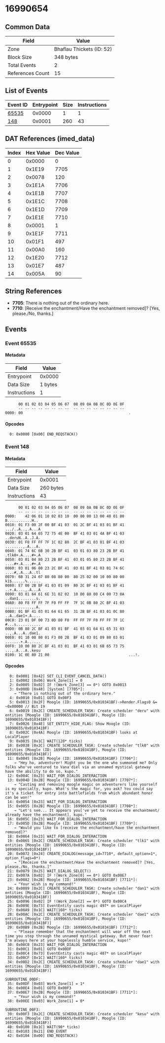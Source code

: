 # 16990654

## Common Data

| Field            | Value                     |
|------------------|---------------------------|
| Zone             | Bhaflau Thickets (ID: 52) |
| Block Size       | 348 bytes                 |
| Total Events     | 2                         |
| References Count | 15                        |

## List of Events

| Event ID              | Entrypoint   |   Size |   Instructions |
|-----------------------|--------------|--------|----------------|
| [65535](#event-65535) | 0x0000       |      1 |              1 |
| [148](#event-148)     | 0x0001       |    260 |             43 |

## DAT References (imed_data)

|   Index | Hex Value   |   Dec Value |
|---------|-------------|-------------|
|       0 | 0x0000      |           0 |
|       1 | 0x1E19      |        7705 |
|       2 | 0x0078      |         120 |
|       3 | 0x1E1A      |        7706 |
|       4 | 0x1E1B      |        7707 |
|       5 | 0x1E1C      |        7708 |
|       6 | 0x1E1D      |        7709 |
|       7 | 0x1E1E      |        7710 |
|       8 | 0x0001      |           1 |
|       9 | 0x1E1F      |        7711 |
|      10 | 0x01F1      |         497 |
|      11 | 0x00A0      |         160 |
|      12 | 0x1E20      |        7712 |
|      13 | 0x01E7      |         487 |
|      14 | 0x005A      |          90 |

## String References

- **7705**: There is nothing out of the ordinary here.
- **7710**: [Receive the enchantment/Have the enchantment removed]? [Yes, please./No, thanks.]

## Events

### Event 65535

#### Metadata

| Field        | Value   |
|--------------|---------|
| Entrypoint   | 0x0000  |
| Data Size    | 1 bytes |
| Instructions | 1       |

```
      00 01 02 03 04 05 06 07  08 09 0A 0B 0C 0D 0E 0F
      -- -- -- -- -- -- -- --  -- -- -- -- -- -- -- --
0000: 00                                                .               
```

#### Opcodes

```
  0: 0x0000 [0x00] END_REQSTACK()
```

### Event 148

#### Metadata

| Field        | Value     |
|--------------|-----------|
| Entrypoint   | 0x0001    |
| Data Size    | 260 bytes |
| Instructions | 43        |

```
      00 01 02 03 04 05 06 07  08 09 0A 0B 0C 0D 0E 0F
      -- -- -- -- -- -- -- --  -- -- -- -- -- -- -- --
0000:    42 06 01 10 02 03 10  00 80 00 13 00 48 01 80   B...........H..
0010: 01 F3 00 2F 00 BF 41 03  01 2C BF 41 03 01 BF 41  .../..A..,.A...A
0020: 03 01 64 65 72 75 4E 00  BF 41 03 01 4A BF 41 03  ..deruN..A..J.A.
0030: 01 F0 FF FF 7F 1C 02 80  2C BF 41 03 01 BF 41 03  ........,.A...A.
0040: 01 74 6C 6B 30 2B BF 41  03 01 03 80 23 2B BF 41  .tlk0+.A....#+.A
0050: 03 01 04 80 23 2B BF 41  03 01 05 80 23 2B BF 41  ....#+.A....#+.A
0060: 03 01 06 80 23 2C BF 41  03 01 BF 41 03 01 74 6C  ....#,.A...A..tl
0070: 6B 31 24 07 80 08 80 00  80 25 02 00 10 00 80 00  k1$......%......
0080: E7 00 2B BF 41 03 01 09  80 2C BF 41 03 01 BF 41  ..+.A....,.A...A
0090: 03 01 64 61 6E 31 02 02  10 00 80 00 C4 00 73 0A  ..dan1........s.
00A0: 80 F8 FF FF 7F F0 FF FF  7F 1C 0B 80 2C BF 41 03  ............,.A.
00B0: 01 BF 41 03 01 64 61 65  31 2B BF 41 03 01 0C 80  ..A..dae1+.A....
00C0: 23 01 DF 00 73 0D 80 F8  FF FF 7F F0 FF FF 7F 1C  #...s...........
00D0: 0B 80 2C BF 41 03 01 BF  41 03 01 64 61 65 31 03  ..,.A...A..dae1.
00E0: 01 10 08 80 01 F3 00 2B  BF 41 03 01 09 80 03 01  .......+.A......
00F0: 10 00 80 2C BF 41 03 01  BF 41 03 01 6B 65 73 75  ...,.A...A..kesu
0100: 1C 0E 80 21 00                                    ...!.           
```

#### Opcodes

```
  0: 0x0001 [0x42] SET_CLI_EVENT_CANCEL_DATA()
  1: 0x0002 [0x06] Work_Zone[1] = 0
  2: 0x0005 [0x02] IF !(Work_Zone[3] == 0*) GOTO 0x0013
  3: 0x000D [0x48] [System] [7705*]:
    → "There is nothing out of the ordinary here."
  4: 0x0010 [0x01] GOTO 0x00F3
  5: 0x0013 [0x2F] Moogle (ID: 16990655/0x010341BF)->Render.Flags0 &= ~0x80000 // Bit 19
  6: 0x0019 [0x2C] CREATE_SCHEDULER_TASK: Create scheduler "deru" with entities [Moogle (ID: 16990655/0x010341BF), Moogle (ID: 16990655/0x010341BF)]
  7: 0x0026 [0x4E] SET_ENTITY_HIDE_FLAG: Show Moogle (ID: 16990655/0x010341BF)
  8: 0x002C [0x4A] Moogle (ID: 16990655/0x010341BF) looks at LocalPlayer
  9: 0x0035 [0x1C] WAIT(120* ticks)
 10: 0x0038 [0x2C] CREATE_SCHEDULER_TASK: Create scheduler "tlk0" with entities [Moogle (ID: 16990655/0x010341BF), Moogle (ID: 16990655/0x010341BF)]
 11: 0x0045 [0x2B] Moogle (ID: 16990655/0x010341BF) [7706*]:
    → "Hey ho, adventurer! Might you be the one who summoned me? Only folks who've ventured to Vana'diel via an unnamed mystical gateway have the ability to do so, kupo."
 12: 0x004C [0x23] WAIT_FOR_DIALOG_INTERACTION
 13: 0x004D [0x2B] Moogle (ID: 16990655/0x010341BF) [7707*]:
    → "Casting and removing moogle magic on adventurers like yourself is my specialty, kupo. What's the magic for, you ask? You could say it's a ticket for entry into battlefields from which abundant honor can be won!"
 14: 0x0054 [0x23] WAIT_FOR_DIALOG_INTERACTION
 15: 0x0055 [0x2B] Moogle (ID: 16990655/0x010341BF) [7708*]:
    → "Let's see... It appears you['ve yet to receive the enchantment/ already have the enchantment], kupo."
 16: 0x005C [0x23] WAIT_FOR_DIALOG_INTERACTION
 17: 0x005D [0x2B] Moogle (ID: 16990655/0x010341BF) [7709*]:
    → "Would you like to [receive the enchantment/have the enchantment removed]?"
 18: 0x0064 [0x23] WAIT_FOR_DIALOG_INTERACTION
 19: 0x0065 [0x2C] CREATE_SCHEDULER_TASK: Create scheduler "tlk1" with entities [Moogle (ID: 16990655/0x010341BF), Moogle (ID: 16990655/0x010341BF)]
 20: 0x0072 [0x24] CREATE_DIALOG(message_id=7710*, default_option=1*, option_flags=0*)
    → "[Receive the enchantment/Have the enchantment removed]? [Yes, please./No, thanks.]"
 21: 0x0079 [0x25] WAIT_DIALOG_SELECT()
 22: 0x007A [0x02] IF !(Work_Zone[0] == 0*) GOTO 0x00E7
 23: 0x0082 [0x2B] Moogle (ID: 16990655/0x010341BF) [7711*]:
    → "Your wish is my command!"
 24: 0x0089 [0x2C] CREATE_SCHEDULER_TASK: Create scheduler "dan1" with entities [Moogle (ID: 16990655/0x010341BF), Moogle (ID: 16990655/0x010341BF)]
 25: 0x0096 [0x02] IF !(Work_Zone[2] == 0*) GOTO 0x00C4
 26: 0x009E [0x73] EventEntity casts magic 497* on LocalPlayer
 27: 0x00A9 [0x1C] WAIT(160* ticks)
 28: 0x00AC [0x2C] CREATE_SCHEDULER_TASK: Create scheduler "dae1" with entities [Moogle (ID: 16990655/0x010341BF), Moogle (ID: 16990655/0x010341BF)]
 29: 0x00B9 [0x2B] Moogle (ID: 16990655/0x010341BF) [7712*]:
    → "Please remember that the enchantment will wear off the next time you step through the unnamed mystical gateway. But never fear! I'm always here at your hopelessly humble service, kupo!"
 30: 0x00C0 [0x23] WAIT_FOR_DIALOG_INTERACTION
 31: 0x00C1 [0x01] GOTO 0x00DF
 32: 0x00C4 [0x73] EventEntity casts magic 487* on LocalPlayer
 33: 0x00CF [0x1C] WAIT(160* ticks)
 34: 0x00D2 [0x2C] CREATE_SCHEDULER_TASK: Create scheduler "dae1" with entities [Moogle (ID: 16990655/0x010341BF), Moogle (ID: 16990655/0x010341BF)]

SUBROUTINE_00DF:
 35: 0x00DF [0x03] Work_Zone[1] = 1*
 36: 0x00E4 [0x01] GOTO 0x00F3
 37: 0x00E7 [0x2B] Moogle (ID: 16990655/0x010341BF) [7711*]:
    → "Your wish is my command!"
 38: 0x00EE [0x03] Work_Zone[1] = 0*

SUBROUTINE_00F3:
 39: 0x00F3 [0x2C] CREATE_SCHEDULER_TASK: Create scheduler "kesu" with entities [Moogle (ID: 16990655/0x010341BF), Moogle (ID: 16990655/0x010341BF)]
 40: 0x0100 [0x1C] WAIT(90* ticks)
 41: 0x0103 [0x21] END_EVENT
 42: 0x0104 [0x00] END_REQSTACK()
```
